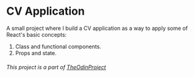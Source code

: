# CV Application

A small project where I build a CV application as a way to apply some of React's
basic concepts:

1. Class and functional components.
1. Props and state.

###### This project is a part of [TheOdinProject](https://www.theodinproject.com/)
